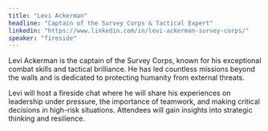 ```yaml
---
title: "Levi Ackerman"
headline: "Captain of the Survey Corps & Tactical Expert"
linkedin: "https://www.linkedin.com/in/levi-ackerman-survey-corps/"
speaker: "fireside"
---
```


Levi Ackerman is the captain of the Survey Corps, known for his exceptional combat skills and tactical brilliance. He has led countless missions beyond the walls and is dedicated to protecting humanity from external threats.

Levi will host a fireside chat where he will share his experiences on leadership under pressure, the importance of teamwork, and making critical decisions in high-risk situations. Attendees will gain insights into strategic thinking and resilience.
